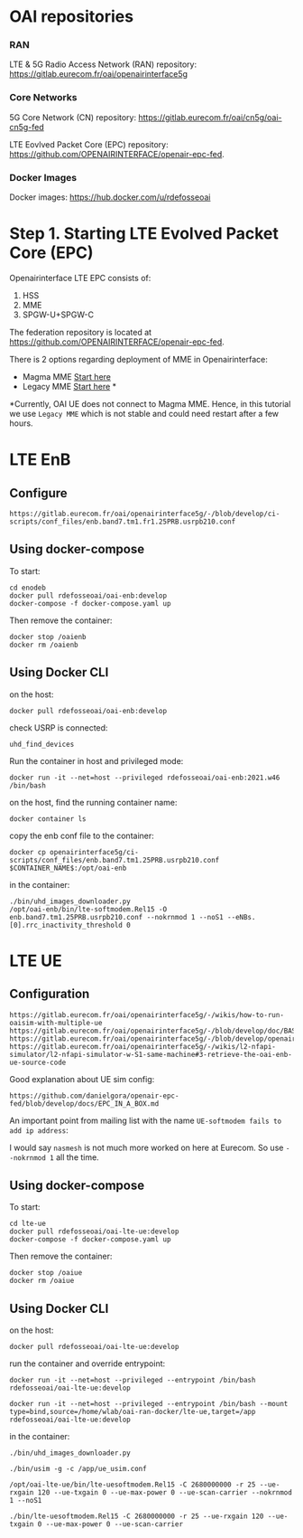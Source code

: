 # OAI repositories

### RAN

LTE & 5G Radio Access Network (RAN) repository: https://gitlab.eurecom.fr/oai/openairinterface5g

### Core Networks

5G Core Network (CN) repository: https://gitlab.eurecom.fr/oai/cn5g/oai-cn5g-fed

LTE Eovlved Packet Core (EPC) repository: https://github.com/OPENAIRINTERFACE/openair-epc-fed.

### Docker Images

Docker images: https://hub.docker.com/u/rdefosseoai

# Step 1. Starting LTE Evolved Packet Core (EPC)

Openairinterface LTE EPC consists of:
1. HSS
2. MME
3. SPGW-U+SPGW-C

The federation repository is located at https://github.com/OPENAIRINTERFACE/openair-epc-fed.

There is 2 options regarding deployment of MME in Openairinterface:
- Magma MME [Start here](https://github.com/OPENAIRINTERFACE/openair-epc-fed/blob/master/docs/DEPLOY_HOME_MAGMA_MME.md)
- Legacy MME [Start here](https://github.com/OPENAIRINTERFACE/openair-epc-fed/blob/master/docs/DEPLOY_HOME.md) *

*Currently, OAI UE does not connect to Magma MME. Hence, in this tutorial we use `Legacy MME` which is not stable and could need restart after a few hours.

# LTE EnB

## Configure

    https://gitlab.eurecom.fr/oai/openairinterface5g/-/blob/develop/ci-scripts/conf_files/enb.band7.tm1.fr1.25PRB.usrpb210.conf

## Using docker-compose

To start:

    cd enodeb
    docker pull rdefosseoai/oai-enb:develop
    docker-compose -f docker-compose.yaml up

Then remove the container:

    docker stop /oaienb 
    docker rm /oaienb

## Using Docker CLI

on the host:

    docker pull rdefosseoai/oai-enb:develop
    
check USRP is connected:
    
    uhd_find_devices

Run the container in host and privileged mode:
    
    docker run -it --net=host --privileged rdefosseoai/oai-enb:2021.w46 /bin/bash

on the host, find the running container name:

    docker container ls

copy the enb conf file to the container:
    
    docker cp openairinterface5g/ci-scripts/conf_files/enb.band7.tm1.25PRB.usrpb210.conf $CONTAINER_NAME$:/opt/oai-enb

in the container:

    ./bin/uhd_images_downloader.py
    /opt/oai-enb/bin/lte-softmodem.Rel15 -O enb.band7.tm1.25PRB.usrpb210.conf --nokrnmod 1 --noS1 --eNBs.[0].rrc_inactivity_threshold 0

# LTE UE

## Configuration

    https://gitlab.eurecom.fr/oai/openairinterface5g/-/wikis/how-to-run-oaisim-with-multiple-ue
    https://gitlab.eurecom.fr/oai/openairinterface5g/-/blob/develop/doc/BASIC_SIM.md
    https://gitlab.eurecom.fr/oai/openairinterface5g/-/blob/develop/openair3/NAS/TOOLS/ue_sim_ci.conf
    https://gitlab.eurecom.fr/oai/openairinterface5g/-/wikis/l2-nfapi-simulator/l2-nfapi-simulator-w-S1-same-machine#3-retrieve-the-oai-enb-ue-source-code

Good explanation about UE sim config:

    https://github.com/danielgora/openair-epc-fed/blob/develop/docs/EPC_IN_A_BOX.md
    
An important point from mailing list with the name `UE-softmodem fails to add ip address`:

I would say `nasmesh` is not much more worked on
here at Eurecom. So use `--nokrnmod 1` all the time.

## Using docker-compose

To start:

    cd lte-ue
    docker pull rdefosseoai/oai-lte-ue:develop
    docker-compose -f docker-compose.yaml up

Then remove the container:

    docker stop /oaiue
    docker rm /oaiue

## Using Docker CLI

on the host:

    docker pull rdefosseoai/oai-lte-ue:develop

run the container and override entrypoint:

    docker run -it --net=host --privileged --entrypoint /bin/bash rdefosseoai/oai-lte-ue:develop
    
    docker run -it --net=host --privileged --entrypoint /bin/bash --mount type=bind,source=/home/wlab/oai-ran-docker/lte-ue,target=/app rdefosseoai/oai-lte-ue:develop

in the container:

    ./bin/uhd_images_downloader.py
    
    ./bin/usim -g -c /app/ue_usim.conf
    
    /opt/oai-lte-ue/bin/lte-uesoftmodem.Rel15 -C 2680000000 -r 25 --ue-rxgain 120 --ue-txgain 0 --ue-max-power 0 --ue-scan-carrier --nokrnmod 1 --noS1
    
    ./bin/lte-uesoftmodem.Rel15 -C 2680000000 -r 25 --ue-rxgain 120 --ue-txgain 0 --ue-max-power 0 --ue-scan-carrier
    
    

